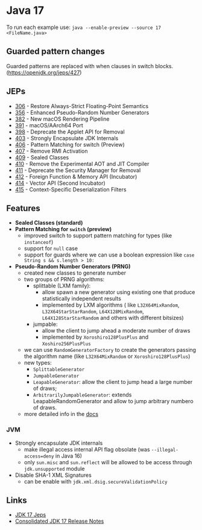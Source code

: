 # Java 17

To run each example use: `java --enable-preview --source 17 <FileName.java>`

## Guarded pattern changes

Guarded patterns are replaced with when clauses in switch blocks.(https://openjdk.org/jeps/427)

## JEPs

* [306](https://openjdk.java.net/jeps/306) - Restore Always-Strict Floating-Point Semantics
* [356](https://openjdk.java.net/jeps/356) - Enhanced Pseudo-Random Number Generators
* [382](https://openjdk.java.net/jeps/382) - New macOS Rendering Pipeline
* [391](https://openjdk.java.net/jeps/391) - macOS/AArch64 Port
* [398](https://openjdk.java.net/jeps/398) - Deprecate the Applet API for Removal
* [403](https://openjdk.java.net/jeps/403) - Strongly Encapsulate JDK Internals
* [406](https://openjdk.java.net/jeps/406) - Pattern Matching for switch (Preview)
* [407](https://openjdk.java.net/jeps/407) - Remove RMI Activation
* [409](https://openjdk.java.net/jeps/409) - Sealed Classes
* [410](https://openjdk.java.net/jeps/410) - Remove the Experimental AOT and JIT Compiler
* [411](https://openjdk.java.net/jeps/411) - Deprecate the Security Manager for Removal
* [412](https://openjdk.java.net/jeps/412) - Foreign Function & Memory API (Incubator)
* [414](https://openjdk.java.net/jeps/414) - Vector API (Second Incubator)
* [415](https://openjdk.java.net/jeps/415) - Context-Specific Deserialization Filters

## Features

* **Sealed Classes (standard)**
* **Pattern Matching for `switch` (preview)**
    * improved switch to support pattern matching for types (like `instanceof`)
    * support for `null` case
    * support for guards where we can use a boolean expression like `case String s && s.length > 10:`
* **Pseudo-Random Number Generators (PRNG)**
    * created new classes to generate number
    * two groups of PRNG algorithms:
        * splittable (LXM family):
            * allow spawn a new generator using existing one that produce statistically independent results
            * implemented by LXM algorithms (
              like `L32X64MixRandom`, `L32X64StarStarRandom`, `L64X128MixRandom`, `L64X128StarStarRandom` and others
              with different bitsizes)
        * jumpable:
            * allow the client to jump ahead a moderate number of draws
            * implemented by `Xoroshiro128PlusPlus` and `Xoshiro256PlusPlus`
    * we can use `RandomGeneratorFactory` to create the generators passing the algorithm name (like `L32X64MixRandom`
      or `Xoroshiro128PlusPlus`)
    * new types:
        * `SplittableGenerator`
        * `JumpableGenerator`
        * `LeapableGenerator`: allow the client to jump head a large number of draws;
        * `ArbitrarilyJumpableGenerator`: extends LeapableRandomGenerator and allow to jump arbitrary numbero of draws.
    * more detailed info in
      the [docs](https://download.java.net/java/early_access/jdk17/docs/api/java.base/java/util/random/package-summary.html)

### JVM

* Strongly encapsulate JDK internals
    * make illegal access internal API flag obsolate (was `--illegal-access=deny` in Java 16)
    * only `sun.misc` and `sun.reflect` will be allowed to be access through `jdk.unsupported` module
* Disable SHA-1 XML Signatures
    * can be enable with `jdk.xml.dsig.secureValidationPolicy`

## Links

* [JDK 17 Jeps](https://openjdk.java.net/projects/jdk/17/)
* [Consolidated JDK 17 Release Notes](https://www.oracle.com/java/technologies/javase/17all-relnotes.html)

